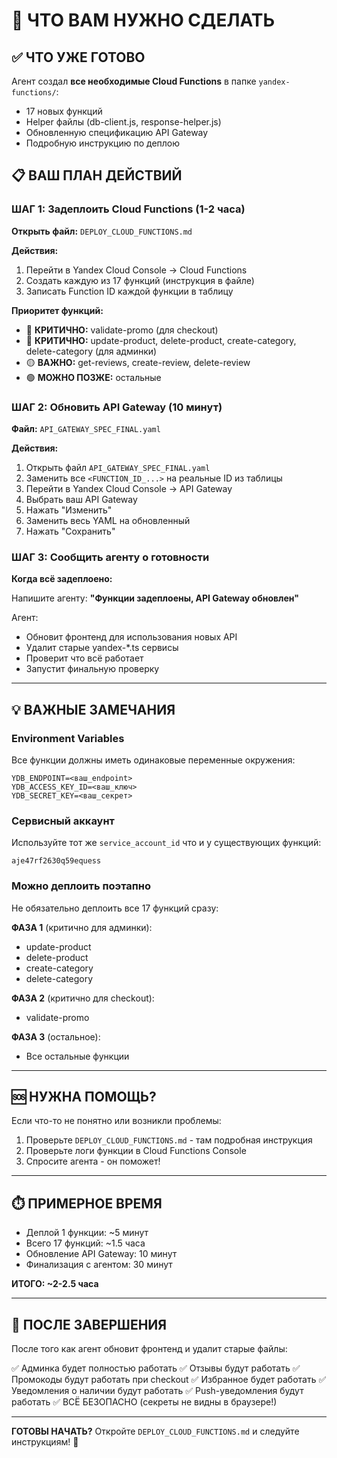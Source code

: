 # 🎯 ЧТО ВАМ НУЖНО СДЕЛАТЬ

## ✅ ЧТО УЖЕ ГОТОВО

Агент создал **все необходимые Cloud Functions** в папке `yandex-functions/`:
- 17 новых функций
- Helper файлы (db-client.js, response-helper.js)
- Обновленную спецификацию API Gateway
- Подробную инструкцию по деплою

## 📋 ВАШ ПЛАН ДЕЙСТВИЙ

### ШАГ 1: Задеплоить Cloud Functions (1-2 часа)

**Открыть файл:** `DEPLOY_CLOUD_FUNCTIONS.md`

**Действия:**
1. Перейти в Yandex Cloud Console → Cloud Functions
2. Создать каждую из 17 функций (инструкция в файле)
3. Записать Function ID каждой функции в таблицу

**Приоритет функций:**
- 🔴 **КРИТИЧНО:** validate-promo (для checkout)
- 🔴 **КРИТИЧНО:** update-product, delete-product, create-category, delete-category (для админки)
- 🟡 **ВАЖНО:** get-reviews, create-review, delete-review
- 🟢 **МОЖНО ПОЗЖЕ:** остальные

### ШАГ 2: Обновить API Gateway (10 минут)

**Файл:** `API_GATEWAY_SPEC_FINAL.yaml`

**Действия:**
1. Открыть файл `API_GATEWAY_SPEC_FINAL.yaml`
2. Заменить все `<FUNCTION_ID_...>` на реальные ID из таблицы
3. Перейти в Yandex Cloud Console → API Gateway
4. Выбрать ваш API Gateway
5. Нажать "Изменить"
6. Заменить весь YAML на обновленный
7. Нажать "Сохранить"

### ШАГ 3: Сообщить агенту о готовности

**Когда всё задеплоено:**

Напишите агенту: **"Функции задеплоены, API Gateway обновлен"**

Агент:
- Обновит фронтенд для использования новых API
- Удалит старые yandex-*.ts сервисы
- Проверит что всё работает
- Запустит финальную проверку

---

## 💡 ВАЖНЫЕ ЗАМЕЧАНИЯ

### Environment Variables
Все функции должны иметь одинаковые переменные окружения:
```
YDB_ENDPOINT=<ваш_endpoint>
YDB_ACCESS_KEY_ID=<ваш_ключ>
YDB_SECRET_KEY=<ваш_секрет>
```

### Сервисный аккаунт
Используйте тот же `service_account_id` что и у существующих функций:
```
aje47rf2630q59equess
```

### Можно деплоить поэтапно
Не обязательно деплоить все 17 функций сразу:

**ФАЗА 1** (критично для админки):
- update-product
- delete-product
- create-category
- delete-category

**ФАЗА 2** (критично для checkout):
- validate-promo

**ФАЗА 3** (остальное):
- Все остальные функции

---

## 🆘 НУЖНА ПОМОЩЬ?

Если что-то не понятно или возникли проблемы:
1. Проверьте `DEPLOY_CLOUD_FUNCTIONS.md` - там подробная инструкция
2. Проверьте логи функции в Cloud Functions Console
3. Спросите агента - он поможет!

---

## ⏱️ ПРИМЕРНОЕ ВРЕМЯ

- Деплой 1 функции: ~5 минут
- Всего 17 функций: ~1.5 часа
- Обновление API Gateway: 10 минут
- Финализация с агентом: 30 минут

**ИТОГО: ~2-2.5 часа**

---

## 🎯 ПОСЛЕ ЗАВЕРШЕНИЯ

После того как агент обновит фронтенд и удалит старые файлы:

✅ Админка будет полностью работать
✅ Отзывы будут работать
✅ Промокоды будут работать при checkout
✅ Избранное будет работать
✅ Уведомления о наличии будут работать
✅ Push-уведомления будут работать
✅ ВСЁ БЕЗОПАСНО (секреты не видны в браузере!)

---

**ГОТОВЫ НАЧАТЬ?** Откройте `DEPLOY_CLOUD_FUNCTIONS.md` и следуйте инструкциям! 🚀
